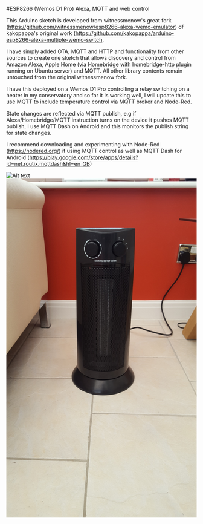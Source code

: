 #ESP8266 (Wemos D1 Pro) Alexa, MQTT and web control

This Arduino sketch is developed from witnessmenow's great fork (https://github.com/witnessmenow/esp8266-alexa-wemo-emulator) of kakopappa's original work (https://github.com/kakopappa/arduino-esp8266-alexa-multiple-wemo-switch.

I have simply added OTA, MQTT and HTTP and functionality from other sources to create one sketch that allows discovery and control from Amazon Alexa, Apple Home (via Homebridge with homebridge-http plugin running on Ubuntu server) and MQTT.  All other library contents remain untouched from the original witnessmenow fork.

I have this deployed on a Wemos D1 Pro controlling a relay switching on a heater in my conservatory and so far it is working well, I will update this to use MQTT to include temperature control via MQTT broker and Node-Red.  

State changes are reflected via MQTT publish, e.g if Alexa/Homebridge/MQTT instruction turns on the device it pushes MQTT publish, I use MQTT Dash on Android and this monitors the publish string for state changes.

I recommend downloading and experimenting with Node-Red (https://nodered.org/) if using MQTT control as well as MQTT Dash for Android (https://play.google.com/store/apps/details?id=net.routix.mqttdash&hl=en_GB)

![Alt text](20170216_220844.jpg?raw=true "Heater control")
![Alt text](20170311_120629.jpg?raw=true "Hidden in base!")
